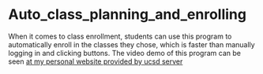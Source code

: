 # Auto_class_planning_and_enrolling
When it comes to class enrollment, students can use this program to automatically enroll in the classes they chose, which is faster than manually logging in and clicking buttons.
The video demo of this program can be seen <a href = 'http://acsweb.ucsd.edu/~y1gao/AutoEnroll.mp4'>at my personal website provided by ucsd server</a>
